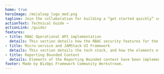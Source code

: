 ```yaml
---
home: true
heroImage: /mojaloop_logo_med.png
tagline: Join the collaboration for building a “get started quickly” set of core business processes that are easy to customise and contribute to open source, and define and follow best practice. 
actionText: Technical Guide →
actionLink: /guide/
features:
- title: RBAC Operational API implementation
  details: This section details how the RBAC security features for the operational API's are implmented in the current Mojaloop version.
- title: Micro-service and JAMStack UI Framework
  details: This section details the tech stack, and how the elements of the micro-service and JAMStack are implemented.
- title: Reporting Bounded Context
  details: Elements of the Reporting Bounded context have been implemented in order to meet the deliverable of being able to trace a transfer end to end.
footer: Made by BizOps Framework Community Workstream.
---
```

